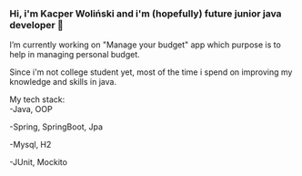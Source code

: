 ### Hi, i'm Kacper Woliński and i'm (hopefully) future junior java developer 👋

I’m currently working on "Manage your budget" app which purpose is to help in managing personal budget.

Since i'm not college student yet, most of the time i spend on improving my knowledge and skills in java.

My tech stack:<br/>
-Java, OOP

-Spring, SpringBoot, Jpa

-Mysql, H2

-JUnit, Mockito
<!--
**W0L1N/W0L1N** is a ✨ _special_ ✨ repository because its `README.md` (this file) appears on your GitHub profile.

Here are some ideas to get you started:

- 🔭 I’m currently working on ...
- 🌱 I’m currently learning ...
- 👯 I’m looking to collaborate on ...
- 🤔 I’m looking for help with ...
- 💬 Ask me about ...
- 📫 How to reach me: ...
- 😄 Pronouns: ...
- ⚡ Fun fact: ...
-->
